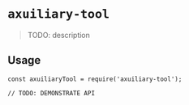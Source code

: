# `axuiliary-tool`

> TODO: description

## Usage

```
const axuiliaryTool = require('axuiliary-tool');

// TODO: DEMONSTRATE API
```
